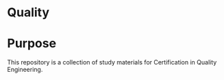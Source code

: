 # Quality
# Purpose
This repository is a collection of study materials for Certification in Quality Engineering.
